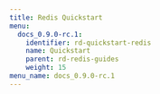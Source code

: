 ```yaml
---
title: Redis Quickstart
menu:
  docs_0.9.0-rc.1:
    identifier: rd-quickstart-redis
    name: Quickstart
    parent: rd-redis-guides
    weight: 15
menu_name: docs_0.9.0-rc.1
---
```


